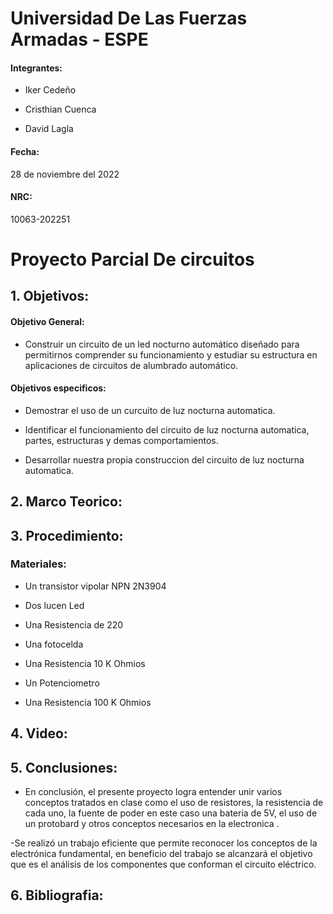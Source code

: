 #                         Universidad De Las Fuerzas Armadas - ESPE
#### Integrantes:

- Iker Cedeño

- Cristhian Cuenca

- David Lagla

#### Fecha: 
28 de noviembre del 2022

#### NRC:
10063-202251

#                                   Proyecto Parcial De circuitos

## 1. Objetivos:


#### Objetivo General:

- Construir un circuito de un led nocturno automático diseñado para permitirnos comprender su 
funcionamiento y estudiar su estructura en aplicaciones de circuitos de alumbrado automático. 

#### Objetivos especificos:

- Demostrar el uso de un curcuito de luz nocturna automatica.

- Identificar el funcionamiento del circuito de luz nocturna automatica, partes, estructuras y demas comportamientos.

- Desarrollar nuestra propia construccion del circuito de luz nocturna automatica.

## 2. Marco Teorico:







## 3. Procedimiento:

### Materiales: 

- Un transistor vipolar NPN 2N3904

- Dos lucen Led

- Una Resistencia de 220 

- Una fotocelda

- Una Resistencia 10 K Ohmios

- Un Potenciometro

- Una Resistencia 100 K Ohmios


## 4. Video:


## 5. Conclusiones:

- En conclusión, el presente proyecto logra entender unir varios conceptos 
tratados en clase como el uso de resistores, la resistencia de cada uno, 
la fuente de poder en este caso una bateria de 5V, el uso de un 
protobard y otros conceptos necesarios en la electronica .

-Se realizó un trabajo eficiente que permite reconocer los conceptos de la 
electrónica fundamental, en beneficio del trabajo se alcanzará el objetivo 
que es el análisis de los componentes que conforman el circuito eléctrico.


## 6. Bibliografia:




















